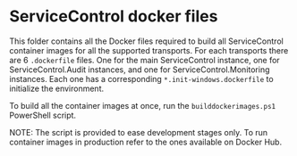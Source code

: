 # ServiceControl docker files

This folder contains all the Docker files required to build all ServiceControl container images for all the supported transports. For each transports there are 6 `.dockerfile` files. One for the main ServiceControl instance, one for ServiceControl.Audit instances, and one for ServiceControl.Monitoring instances. Each one has a corresponding `*.init-windows.dockerfile` to initialize the environment.

To build all the container images at once, run the `builddockerimages.ps1` PowerShell script.

NOTE: The script is provided to ease development stages only. To run container images in production refer to the ones available on Docker Hub.
